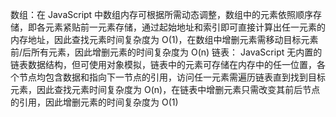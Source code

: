 数组：在 JavaScript 中数组内存可根据所需动态调整，数组中的元素依照顺序存储，即各元素紧贴前一元素存储，通过起始地址和索引即可直接计算出任一元素的内存地址，因此查找元素时间复杂度为 O(1)，在数组中增删元素需移动目标元素前/后所有元素，因此增删元素的时间复杂度为 O(n)
链表： JavaScript 无内置的链表数据结构，但可使用对象模拟，链表中的元素可存储在内存中的任一位置，各个节点均包含数据和指向下一节点的引用，访问任一元素需遍历链表直到找到目标元素，因此查找元素时间复杂度为 O(n)，在链表中增删元素只需改变其前后节点的引用，因此增删元素的时间复杂度为 O(1)
